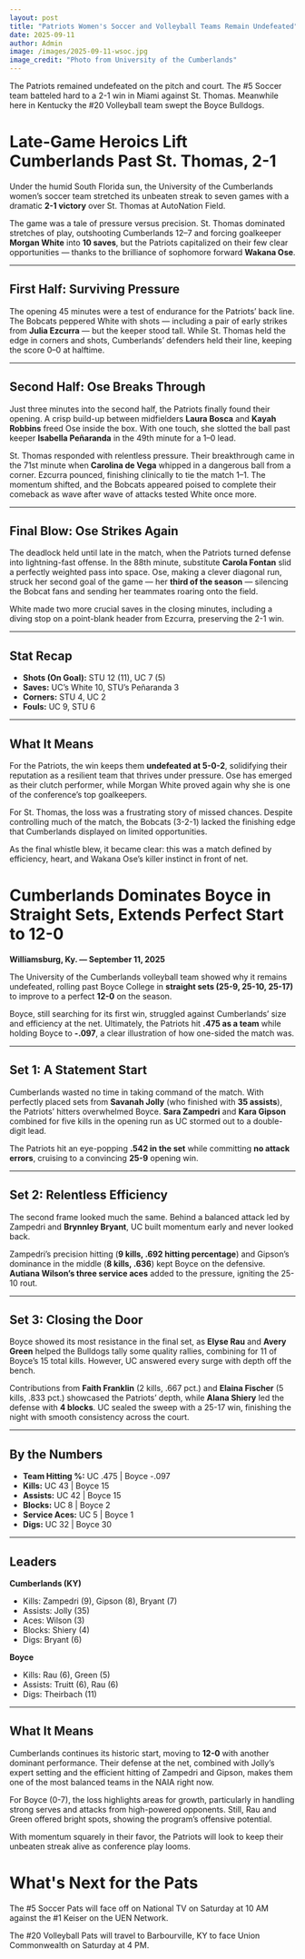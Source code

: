 ```yaml
---
layout: post
title: "Patriots Women's Soccer and Volleyball Teams Remain Undefeated"
date: 2025-09-11
author: Admin
image: /images/2025-09-11-wsoc.jpg
image_credit: "Photo from University of the Cumberlands"
---
```


The Patriots remained undefeated on the pitch and court. The #5 Soccer team batteled hard to a 2-1 win in Miami against St. Thomas. Meanwhile here in Kentucky the #20 Volleyball team swept the Boyce Bulldogs.

# Late-Game Heroics Lift Cumberlands Past St. Thomas, 2-1  

Under the humid South Florida sun, the University of the Cumberlands women’s soccer team stretched its unbeaten streak to seven games with a dramatic **2-1 victory** over St. Thomas at AutoNation Field.  

The game was a tale of pressure versus precision. St. Thomas dominated stretches of play, outshooting Cumberlands 12–7 and forcing goalkeeper **Morgan White** into **10 saves**, but the Patriots capitalized on their few clear opportunities — thanks to the brilliance of sophomore forward **Wakana Ose**.  

---

## First Half: Surviving Pressure  
The opening 45 minutes were a test of endurance for the Patriots’ back line. The Bobcats peppered White with shots — including a pair of early strikes from **Julia Ezcurra** — but the keeper stood tall. While St. Thomas held the edge in corners and shots, Cumberlands’ defenders held their line, keeping the score 0–0 at halftime.  

---

## Second Half: Ose Breaks Through  
Just three minutes into the second half, the Patriots finally found their opening. A crisp build-up between midfielders **Laura Bosca** and **Kayah Robbins** freed Ose inside the box. With one touch, she slotted the ball past keeper **Isabella Peñaranda** in the 49th minute for a 1–0 lead.  

St. Thomas responded with relentless pressure. Their breakthrough came in the 71st minute when **Carolina de Vega** whipped in a dangerous ball from a corner. Ezcurra pounced, finishing clinically to tie the match 1–1. The momentum shifted, and the Bobcats appeared poised to complete their comeback as wave after wave of attacks tested White once more.  

---

## Final Blow: Ose Strikes Again  
The deadlock held until late in the match, when the Patriots turned defense into lightning-fast offense. In the 88th minute, substitute **Carola Fontan** slid a perfectly weighted pass into space. Ose, making a clever diagonal run, struck her second goal of the game — her **third of the season** — silencing the Bobcat fans and sending her teammates roaring onto the field.  

White made two more crucial saves in the closing minutes, including a diving stop on a point-blank header from Ezcurra, preserving the 2-1 win.  

---

## Stat Recap  
- **Shots (On Goal):** STU 12 (11), UC 7 (5)  
- **Saves:** UC’s White 10, STU’s Peñaranda 3  
- **Corners:** STU 4, UC 2  
- **Fouls:** UC 9, STU 6  

---

## What It Means  
For the Patriots, the win keeps them **undefeated at 5-0-2**, solidifying their reputation as a resilient team that thrives under pressure. Ose has emerged as their clutch performer, while Morgan White proved again why she is one of the conference’s top goalkeepers.  

For St. Thomas, the loss was a frustrating story of missed chances. Despite controlling much of the match, the Bobcats (3-2-1) lacked the finishing edge that Cumberlands displayed on limited opportunities.  

As the final whistle blew, it became clear: this was a match defined by efficiency, heart, and Wakana Ose’s killer instinct in front of net.  

# Cumberlands Dominates Boyce in Straight Sets, Extends Perfect Start to 12-0  

**Williamsburg, Ky. — September 11, 2025**  

The University of the Cumberlands volleyball team showed why it remains undefeated, rolling past Boyce College in **straight sets (25-9, 25-10, 25-17)** to improve to a perfect **12-0** on the season.  

Boyce, still searching for its first win, struggled against Cumberlands’ size and efficiency at the net. Ultimately, the Patriots hit **.475 as a team** while holding Boyce to **-.097**, a clear illustration of how one-sided the match was.  

---

## Set 1: A Statement Start  
Cumberlands wasted no time in taking command of the match. With perfectly placed sets from **Savanah Jolly** (who finished with **35 assists**), the Patriots’ hitters overwhelmed Boyce. **Sara Zampedri** and **Kara Gipson** combined for five kills in the opening run as UC stormed out to a double-digit lead.  

The Patriots hit an eye-popping **.542 in the set** while committing **no attack errors**, cruising to a convincing **25-9** opening win.  

---

## Set 2: Relentless Efficiency  
The second frame looked much the same. Behind a balanced attack led by Zampedri and **Brynnley Bryant**, UC built momentum early and never looked back.  

Zampedri’s precision hitting (**9 kills, .692 hitting percentage**) and Gipson’s dominance in the middle (**8 kills, .636**) kept Boyce on the defensive. **Autiana Wilson’s three service aces** added to the pressure, igniting the 25-10 rout.  

---

## Set 3: Closing the Door  
Boyce showed its most resistance in the final set, as **Elyse Rau** and **Avery Green** helped the Bulldogs tally some quality rallies, combining for 11 of Boyce’s 15 total kills. However, UC answered every surge with depth off the bench.  

Contributions from **Faith Franklin** (2 kills, .667 pct.) and **Elaina Fischer** (5 kills, .833 pct.) showcased the Patriots’ depth, while **Alana Shiery** led the defense with **4 blocks**. UC sealed the sweep with a 25-17 win, finishing the night with smooth consistency across the court.  

---

## By the Numbers  
- **Team Hitting %:** UC .475 | Boyce -.097  
- **Kills:** UC 43 | Boyce 15  
- **Assists:** UC 42 | Boyce 15  
- **Blocks:** UC 8 | Boyce 2  
- **Service Aces:** UC 5 | Boyce 1  
- **Digs:** UC 32 | Boyce 30  

---

## Leaders  
**Cumberlands (KY)**  
- Kills: Zampedri (9), Gipson (8), Bryant (7)  
- Assists: Jolly (35)  
- Aces: Wilson (3)  
- Blocks: Shiery (4)  
- Digs: Bryant (6)  

**Boyce**  
- Kills: Rau (6), Green (5)  
- Assists: Truitt (6), Rau (6)  
- Digs: Theirbach (11)  

---

## What It Means  
Cumberlands continues its historic start, moving to **12-0** with another dominant performance. Their defense at the net, combined with Jolly’s expert setting and the efficient hitting of Zampedri and Gipson, makes them one of the most balanced teams in the NAIA right now.  

For Boyce (0-7), the loss highlights areas for growth, particularly in handling strong serves and attacks from high-powered opponents. Still, Rau and Green offered bright spots, showing the program’s offensive potential.  

With momentum squarely in their favor, the Patriots will look to keep their unbeaten streak alive as conference play looms.  

# What's Next for the Pats

The #5 Soccer Pats will face off on National TV on Saturday at 10 AM against the #1 Keiser on the UEN Network.

The #20 Volleyball Pats will travel to Barbourville, KY to face Union Commonwealth on Saturday at 4 PM.